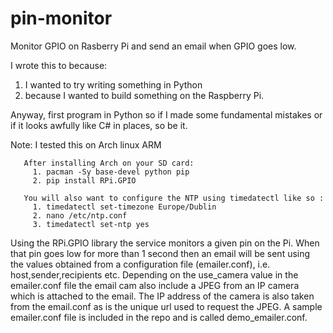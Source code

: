 pin-monitor
===========

Monitor GPIO on Rasberry Pi and send an email when GPIO goes low.

I wrote this to because: 
 1. I wanted to try writing something in Python 
 2. because I wanted to build something on the Raspberry Pi.

Anyway, first program in Python so if I made some fundamental mistakes or if it looks awfully like C# in places, so be it.

Note: I tested this on Arch linux ARM 
      
       After installing Arch on your SD card:
         1. pacman -Sy base-devel python pip
         2. pip install RPi.GPIO 
       
       You will also want to configure the NTP using timedatectl like so :
         1. timedatectl set-timezone Europe/Dublin 
         2. nano /etc/ntp.conf 
         3. timedatectl set-ntp yes 

Using the RPi.GPIO library the service monitors a given pin on the Pi. When that pin goes low for more than 1 second then an email will be sent using the values obtained from a configuration file (emailer.conf), i.e. host,sender,recipients etc. Depending on the use_camera value in the emailer.conf file the email cam also include a JPEG from an IP camera which is attached to the email. The IP address of the camera is also taken from the email.conf as is the unique url used to request the JPEG.
A sample emailer.conf file is included in the repo and is called demo_emailer.conf.
